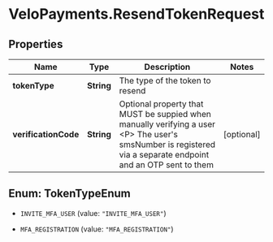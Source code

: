 # VeloPayments.ResendTokenRequest

## Properties

Name | Type | Description | Notes
------------ | ------------- | ------------- | -------------
**tokenType** | **String** | The type of the token to resend | 
**verificationCode** | **String** | Optional property that MUST be suppied when manually verifying a user &lt;P&gt; The user&#39;s smsNumber is registered via a separate endpoint and an OTP sent to them  | [optional] 



## Enum: TokenTypeEnum


* `INVITE_MFA_USER` (value: `"INVITE_MFA_USER"`)

* `MFA_REGISTRATION` (value: `"MFA_REGISTRATION"`)




